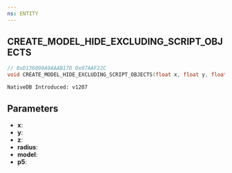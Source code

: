 ```yaml
---
ns: ENTITY
---
```

## CREATE_MODEL_HIDE_EXCLUDING_SCRIPT_OBJECTS

```c
// 0xD136090A9AAAB17D 0x07AAF22C
void CREATE_MODEL_HIDE_EXCLUDING_SCRIPT_OBJECTS(float x, float y, float z, float radius, Hash model, BOOL p5);
```

```
NativeDB Introduced: v1207
```

## Parameters
* **x**:
* **y**:
* **z**:
* **radius**:
* **model**:
* **p5**:
